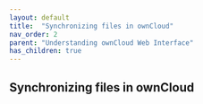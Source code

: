 ```yaml
---
layout: default
title:  "Synchronizing files in ownCloud"
nav_order: 2
parent: "Understanding ownCloud Web Interface"
has_children: true
---
```



## Synchronizing files in ownCloud